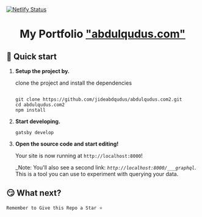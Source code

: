 [![Netlify Status](https://api.netlify.com/api/v1/badges/ff2498d7-6e2f-47e2-bb1a-00a3a22718a9/deploy-status)](https://app.netlify.com/sites/abdulqudus-v2/deploys)
<p align="center">
</p>
<h1 align="center">
  My Portfolio <a href='https://abdulqudus.com' target='_blank'>"abdulqudus.com"</a>
</h1>

## 🚀 Quick start

1.  **Setup the project by.**

    clone the project and install the dependencies

    ```shell
    
    git clone https://github.com/jideabdqudus/abdulqudus.com2.git
    cd abdulqudus.com2 
    npm install
    ```

1.  **Start developing.**


    ```shell
    gatsby develop
    ```

1.  **Open the source code and start editing!**

    Your site is now running at `http://localhost:8000`!

    _Note: You'll also see a second link: _`http://localhost:8000/___graphql`_. This is a tool you can use to experiment with querying your data. 

## 😏 What next?
  
    Remember to Give this Repo a Star ⭐
